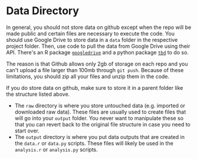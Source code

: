 # Data Directory

In general, you should not store data on github except when the repo will be made public and certain files are necessary to execute the code. You should use Google Drive to store data in a `data` folder in the respective project folder. Then, use code to pull the data from Google Drive using their API. There's an R package [`googledrive`](https://github.com/tidyverse/googledrive) and a python package [`tbd`]() to do so.  

The reason is that Github allows only 2gb of storage on each repo and you can't upload a file larger than 100mb through `git push`. Because of these limitations, you should zip all your files and unzip them in the code.  
  
If you do store data on github, make sure to store it in a parent folder like the structure listed above. 

* The `raw` directory is where you store untouched data (e.g. imported or downloaded raw data). These files are usually used to create files that will go into your `output` folder. You never want to manipulate these so that you can revert back to the original file structure in case you need to start over. 
* The `output` directory is where you put data outputs that are created in the `data.r` or `data.py` scripts. These files will likely be used in the `analysis.r` or `analysis.py` scripts. 